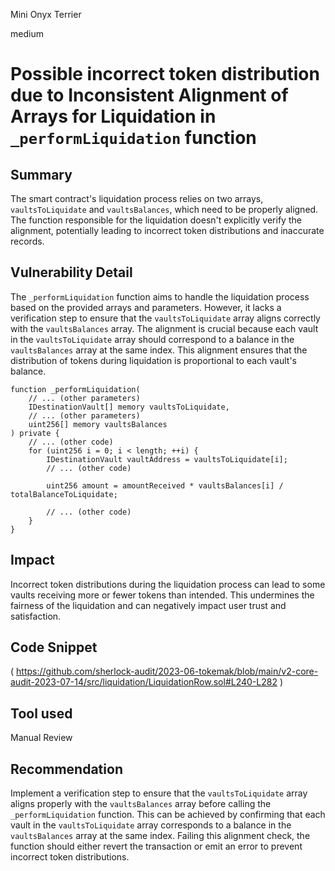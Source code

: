 Mini Onyx Terrier

medium

# Possible incorrect token distribution due to Inconsistent Alignment of Arrays for Liquidation in `_performLiquidation` function
## Summary
 The smart contract's liquidation process relies on two arrays, `vaultsToLiquidate` and `vaultsBalances`, which need to be properly aligned. The function responsible for the liquidation doesn't explicitly verify the alignment, potentially leading to incorrect token distributions and inaccurate records.
## Vulnerability Detail
The `_performLiquidation` function aims to handle the liquidation process based on the provided arrays and parameters. However, it lacks a verification step to ensure that the `vaultsToLiquidate` array aligns correctly with the `vaultsBalances` array. The alignment is crucial because each vault in the `vaultsToLiquidate` array should correspond to a balance in the `vaultsBalances` array at the same index. This alignment ensures that the distribution of tokens during liquidation is proportional to each vault's balance.
```solidity
function _performLiquidation(
    // ... (other parameters)
    IDestinationVault[] memory vaultsToLiquidate,
    // ... (other parameters)
    uint256[] memory vaultsBalances
) private {
    // ... (other code)
    for (uint256 i = 0; i < length; ++i) {
        IDestinationVault vaultAddress = vaultsToLiquidate[i];
        // ... (other code)

        uint256 amount = amountReceived * vaultsBalances[i] / totalBalanceToLiquidate;

        // ... (other code)
    }
}
```
## Impact
Incorrect token distributions during the liquidation process can lead to some vaults receiving more or fewer tokens than intended. This undermines the fairness of the liquidation and can negatively impact user trust and satisfaction.
## Code Snippet
(
https://github.com/sherlock-audit/2023-06-tokemak/blob/main/v2-core-audit-2023-07-14/src/liquidation/LiquidationRow.sol#L240-L282
)
## Tool used

Manual Review

## Recommendation
Implement a verification step to ensure that the `vaultsToLiquidate` array aligns properly with the `vaultsBalances` array before calling the `_performLiquidation` function. This can be achieved by confirming that each vault in the `vaultsToLiquidate` array corresponds to a balance in the `vaultsBalances` array at the same index. Failing this alignment check, the function should either revert the transaction or emit an error to prevent incorrect token distributions.